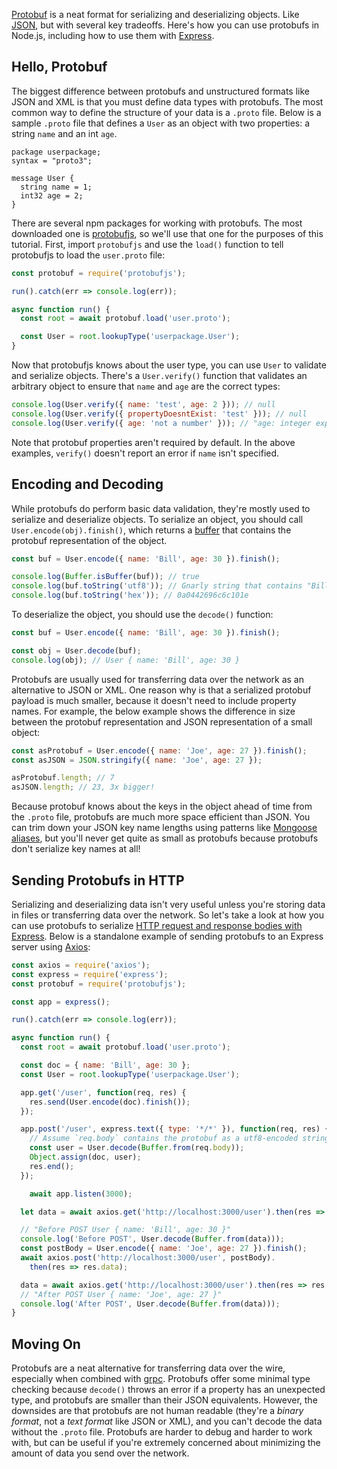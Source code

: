 [Protobuf](https://developers.google.com/protocol-buffers) is a neat format for serializing and deserializing objects. Like [JSON](/the-80-20-guide-to-json-stringify-in-javascript), but with several key tradeoffs. Here's how you can use protobufs in Node.js, including how to use them with [Express](http://expressjs.com/).

Hello, Protobuf
---------------

The biggest difference between protobufs and unstructured formats like JSON and XML is that you
must define data types with protobufs. The most common way to define the structure of your data is a
`.proto` file. Below is a sample `.proto` file that defines a `User` as an object with two properties:
a string `name` and an int `age`.

```
package userpackage;
syntax = "proto3";

message User {
  string name = 1;
  int32 age = 2;
}
```

There are several npm packages for working with protobufs. The most downloaded one is [protobufjs](https://www.npmjs.com/package/protobufjs), so we'll use that one for the purposes of this tutorial. First, import `protobufjs` and use the `load()` function to tell protobufjs to load the `user.proto` file:

```javascript
const protobuf = require('protobufjs');

run().catch(err => console.log(err));

async function run() {
  const root = await protobuf.load('user.proto');

  const User = root.lookupType('userpackage.User');
}
```

Now that protobufjs knows about the user type, you can use `User` to validate and serialize objects.
There's a `User.verify()` function that validates an arbitrary object to ensure that `name` and `age`
are the correct types:

```javascript
console.log(User.verify({ name: 'test', age: 2 })); // null
console.log(User.verify({ propertyDoesntExist: 'test' })); // null
console.log(User.verify({ age: 'not a number' })); // "age: integer expected"
```

Note that protobuf properties aren't required by default. In the above examples, `verify()` doesn't report an error if `name` isn't specified.

Encoding and Decoding
---------------------

While protobufs do perform basic data validation, they're mostly used to serialize and deserialize objects. To serialize an object, you should call `User.encode(obj).finish()`, which returns a [buffer](/an-overview-of-buffers-in-node-js.html) that contains the protobuf representation of the object.

```javascript
const buf = User.encode({ name: 'Bill', age: 30 }).finish();

console.log(Buffer.isBuffer(buf)); // true
console.log(buf.toString('utf8')); // Gnarly string that contains "Bill"
console.log(buf.toString('hex')); // 0a0442696c6c101e
```

To deserialize the object, you should use the `decode()` function:

```javascript
const buf = User.encode({ name: 'Bill', age: 30 }).finish();

const obj = User.decode(buf);
console.log(obj); // User { name: 'Bill', age: 30 }
```

Protobufs are usually used for transferring data over the network as an alternative to JSON or XML. One reason why is that a serialized protobuf payload is much smaller, because it doesn't need to include property names. For example, the below example shows the difference in size between the protobuf representation and JSON representation of a small object:

```javascript
const asProtobuf = User.encode({ name: 'Joe', age: 27 }).finish();
const asJSON = JSON.stringify({ name: 'Joe', age: 27 });

asProtobuf.length; // 7
asJSON.length; // 23, 3x bigger!
```

Because protobuf knows about the keys in the object ahead of time from the `.proto` file, protobufs are much more space efficient than JSON. You can trim down your JSON key name lengths using patterns like [Mongoose aliases](https://mongoosejs.com/docs/guide.html#aliases), but you'll never get quite as small as protobufs because protobufs don't serialize key names at all!

Sending Protobufs in HTTP
-------------------------

Serializing and deserializing data isn't very useful unless you're storing data in files or transferring data over the network. So let's take a look at how you can use protobufs to serialize [HTTP request and response bodies with Express](https://masteringjs.io/tutorials/express/body). Below is a standalone example of sending protobufs to an Express server using [Axios](https://masteringjs.io/axios):

```javascript
const axios = require('axios');
const express = require('express');
const protobuf = require('protobufjs');

const app = express();

run().catch(err => console.log(err));

async function run() {
  const root = await protobuf.load('user.proto');

  const doc = { name: 'Bill', age: 30 };
  const User = root.lookupType('userpackage.User');

  app.get('/user', function(req, res) {
    res.send(User.encode(doc).finish());
  });

  app.post('/user', express.text({ type: '*/*' }), function(req, res) {
    // Assume `req.body` contains the protobuf as a utf8-encoded string
    const user = User.decode(Buffer.from(req.body));
    Object.assign(doc, user);
    res.end();
  });

    await app.listen(3000);

  let data = await axios.get('http://localhost:3000/user').then(res => res.data);

  // "Before POST User { name: 'Bill', age: 30 }"
  console.log('Before POST', User.decode(Buffer.from(data)));
  const postBody = User.encode({ name: 'Joe', age: 27 }).finish();
  await axios.post('http://localhost:3000/user', postBody).
    then(res => res.data);

  data = await axios.get('http://localhost:3000/user').then(res => res.data);
  // "After POST User { name: 'Joe', age: 27 }"
  console.log('After POST', User.decode(Buffer.from(data)));
}
```

Moving On
---------

Protobufs are a neat alternative for transferring data over the wire, especially when combined with [grpc](https://grpc.io/). Protobufs offer some minimal type checking because `decode()` throws an error if a property has an unexpected type, and protobufs are smaller than their JSON equivalents. However, the downsides are that protobufs are not human readable (they're a _binary format_, not a _text format_ like JSON or XML), and you can't decode the data without the `.proto` file. Protobufs are harder to debug and harder to work with, but can be useful if you're extremely concerned about minimizing the amount of data you send over the network.